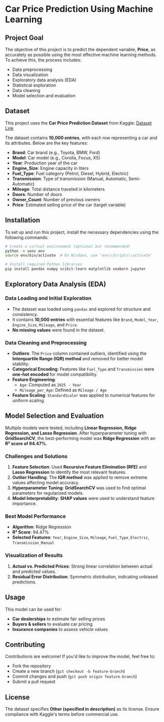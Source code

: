 # Car Price Prediction Using Machine Learning

## Project Goal

The objective of this project is to predict the dependent variable, **Price**, as accurately as possible using the most effective machine learning methods. To achieve this, the process includes:

- Data preprocessing
- Data visualization
- Exploratory data analysis (EDA)
- Statistical exploration
- Data cleaning
- Model selection and evaluation

## Dataset

This project uses the **Car Price Prediction Dataset** from Kaggle: [Dataset Link](https://www.kaggle.com/datasets/asinow/car-price-dataset/data)

The dataset contains **10,000 entries**, with each row representing a car and its attributes. Below are the key features:

- **Brand**: Car brand (e.g., Toyota, BMW, Ford)
- **Model**: Car model (e.g., Corolla, Focus, X5)
- **Year**: Production year of the car
- **Engine\_Size**: Engine capacity in liters
- **Fuel\_Type**: Fuel category (Petrol, Diesel, Hybrid, Electric)
- **Transmission**: Type of transmission (Manual, Automatic, Semi-Automatic)
- **Mileage**: Total distance traveled in kilometers
- **Doors**: Number of doors
- **Owner\_Count**: Number of previous owners
- **Price**: Estimated selling price of the car (target variable)

## Installation

To set up and run this project, install the necessary dependencies using the following commands:

```bash
# Create a virtual environment (optional but recommended)
python -m venv env
source env/bin/activate  # On Windows, use 'env\\Scripts\\activate'

# Install required Python libraries
pip install pandas numpy scikit-learn matplotlib seaborn jupyter
```

## Exploratory Data Analysis (EDA)

### Data Loading and Initial Exploration

- The dataset was loaded using `pandas` and explored for structure and consistency.
- It contains **10,000 entries** with essential features like `Brand`, `Model`, `Year`, `Engine_Size`, `Mileage`, and `Price`.
- **No missing values** were found in the dataset.

### Data Cleaning and Preprocessing

- **Outliers**: The `Price` column contained outliers, identified using the **Interquartile Range (IQR) method** and removed for better model stability.
- **Categorical Encoding**: Features like `Fuel_Type` and `Transmission` were **one-hot encoded** for model compatibility.
- **Feature Engineering**:
  - `Age`: Computed as `2025 - Year`
  - `Mileage_per_Age`: Defined as `Mileage / Age`
- **Feature Scaling**: `StandardScaler` was applied to numerical features for uniform scaling.

## Model Selection and Evaluation

Multiple models were tested, including **Linear Regression, Ridge Regression, and Lasso Regression**. After hyperparameter tuning with **GridSearchCV**, the best-performing model was **Ridge Regression** with an **R² score of 94.47%**.

### Challenges and Solutions

1. **Feature Selection**: Used **Recursive Feature Elimination (RFE)** and **Lasso Regression** to identify the most relevant features.
2. **Outlier Handling**: The **IQR method** was applied to remove extreme values affecting model accuracy.
3. **Hyperparameter Tuning**: **GridSearchCV** was used to find optimal parameters for regularized models.
4. **Model Interpretability**: **SHAP values** were used to understand feature importance.

### Best Model Performance

- **Algorithm**: Ridge Regression
- **R² Score**: 94.47%
- **Selected Features**: `Year`, `Engine_Size`, `Mileage`, `Fuel_Type_Electric`, `Transmission_Manual`

### Visualization of Results

1. **Actual vs. Predicted Prices**: Strong linear correlation between actual and predicted values.
2. **Residual Error Distribution**: Symmetric distribution, indicating unbiased predictions.

## Usage

This model can be used for:

- **Car dealerships** to estimate fair selling prices
- **Buyers & sellers** to evaluate car pricing
- **Insurance companies** to assess vehicle values

## Contributing

Contributions are welcome! If you'd like to improve the model, feel free to:

- Fork the repository
- Create a new branch (`git checkout -b feature-branch`)
- Commit changes and push (`git push origin feature-branch`)
- Submit a pull request

## License

The dataset specifies **Other (specified in description)** as its license. Ensure compliance with Kaggle's terms before commercial use.
